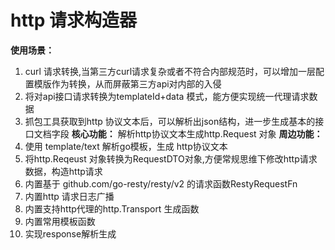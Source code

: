 # http 请求构造器

**使用场景：**
1. curl 请求转换,当第三方curl请求复杂或者不符合内部规范时，可以增加一层配置模版作为转换，从而屏蔽第三方api对内部的入侵
2. 将对api接口请求转换为templateId+data 模式，能方便实现统一代理请求数据
3. 抓包工具获取到http 协议文本后，可以解析出json结构，进一步生成基本的接口文档字段
**核心功能：**
 解析http协议文本生成http.Request 对象
**周边功能：** 
1. 使用 template/text 解析go模板，生成 http协议文本
2. 将http.Reqeust 对象转换为RequestDTO对象,方便常规思维下修改http请求数据，构造http请求
3. 内置基于 github.com/go-resty/resty/v2 的请求函数RestyRequestFn
4. 内置http 请求日志广播
5. 内置支持http代理的http.Transport 生成函数
6. 内置常用模板函数
7. 实现response解析生成
